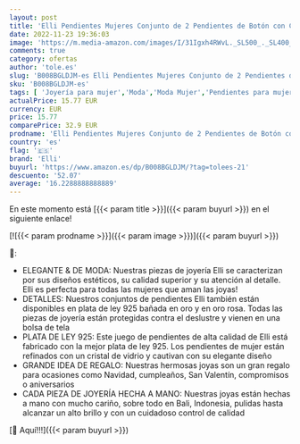 ```yaml
---
layout: post
title: 'Elli Pendientes Mujeres Conjunto de 2 Pendientes de Botón con Cristal en Plata de Ley 925'
date: 2022-11-23 19:36:03
image: 'https://m.media-amazon.com/images/I/31Igxh4RWvL._SL500_._SL400_.jpg'
comments: true
category: ofertas
author: 'tole.es'
slug: 'B008BGLDJM-es Elli Pendientes Mujeres Conjunto de 2 Pendientes de Botón...'
sku: 'B008BGLDJM-es'
tags: [ 'Joyería para mujer','Moda','Moda Mujer','Pendientes para mujer','de','elli','ley','plata','🇪🇸', ]
actualPrice: 15.77 EUR
currency: EUR
price: 15.77
comparePrice: 32.9 EUR
prodname: 'Elli Pendientes Mujeres Conjunto de 2 Pendientes de Botón con Cristal en Plata de Ley 925'
country: 'es'
flag: '🇪🇸'
brand: 'Elli'
buyurl: 'https://www.amazon.es/dp/B008BGLDJM/?tag=tolees-21'
descuento: '52.07'
average: '16.2288888888889'
---
```


En este momento está [{{< param title >}}]({{< param buyurl >}}) en el siguiente enlace!

[![{{< param prodname >}}]({{< param image >}})]({{< param buyurl >}})

🔎:

- ELEGANTE & DE MODA: Nuestras piezas de joyería Elli se caracterizan por sus diseños estéticos, su calidad superior y su atención al detalle. Elli es perfecta para todas las mujeres que aman las joyas!
- DETALLES: Nuestros conjuntos de pendientes Elli también están disponibles en plata de ley 925 bañada en oro y en oro rosa. Todas las piezas de joyería están protegidas contra el deslustre y vienen en una bolsa de tela
- PLATA DE LEY 925: Este juego de pendientes de alta calidad de Elli está fabricado con la mejor plata de ley 925. Los pendientes de mujer están refinados con un cristal de vidrio y cautivan con su elegante diseño
- GRANDE IDEA DE REGALO: Nuestras hermosas joyas son un gran regalo para ocasiones como Navidad, cumpleaños, San Valentín, compromisos o aniversarios
- CADA PIEZA DE JOYERÍA HECHA A MANO: Nuestras joyas están hechas a mano con mucho cariño, sobre todo en Bali, Indonesia, pulidas hasta alcanzar un alto brillo y con un cuidadoso control de calidad

[🛒 Aquí!!!]({{< param buyurl >}})
